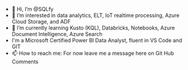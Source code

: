 - 👋 Hi, I’m @SQLfy
- 👀 I’m interested in data analytics, ELT, IoT realtime processing, Azure Cloud Storage, and ADF
- 🌱 I’m currently learning Kusto (KQL), Databricks, Notebooks, Azure Document Intelligence, Azure Search
- I'm a Microsoft Certified Power BI Data Analyst, fluent in VS Code and GIT
- 📫 How to reach me:  For now leave me a message here on Git Hub Comments

<!---
SQLfy/SQLfy is a ✨ special ✨ repository because its `README.md` (this file) appears on your GitHub profile.
You can click the Preview link to take a look at your changes.
--->
